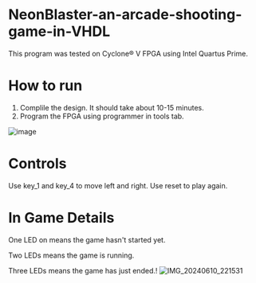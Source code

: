 
# NeonBlaster-an-arcade-shooting-game-in-VHDL

This program was tested on Cyclone® V FPGA using Intel Quartus Prime.

# How to run

1. Complile the design. It should take about 10-15 minutes.
2. Program the FPGA using programmer in tools tab.

![image](https://github.com/rastin-py/NeonBlaster-an-arcade-shooting-game-in-VHDL/assets/92922383/ee4f72c3-56b2-486f-a708-353e255e5307)

# Controls
Use key_1 and key_4 to move left and right. Use reset to play again.

# In Game Details

One LED on means the game hasn't started yet.

Two LEDs means the game is running.

Three LEDs means the game has just ended.!
![IMG_20240610_221531](https://github.com/rastin-py/NeonBlaster-an-arcade-shooting-game-in-VHDL/assets/92922383/7cb4b7c2-cfca-4a26-bec4-cb26c610d4f6)




